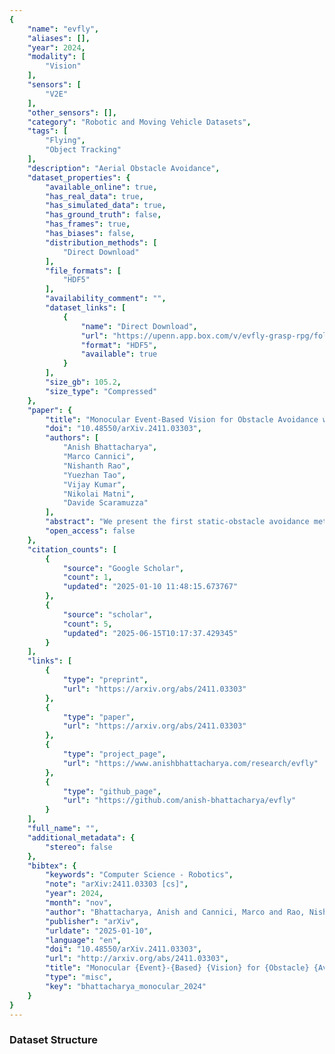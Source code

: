 ```yaml
---
{
    "name": "evfly",
    "aliases": [],
    "year": 2024,
    "modality": [
        "Vision"
    ],
    "sensors": [
        "V2E"
    ],
    "other_sensors": [],
    "category": "Robotic and Moving Vehicle Datasets",
    "tags": [
        "Flying",
        "Object Tracking"
    ],
    "description": "Aerial Obstacle Avoidance",
    "dataset_properties": {
        "available_online": true,
        "has_real_data": true,
        "has_simulated_data": true,
        "has_ground_truth": false,
        "has_frames": true,
        "has_biases": false,
        "distribution_methods": [
            "Direct Download"
        ],
        "file_formats": [
            "HDF5"
        ],
        "availability_comment": "",
        "dataset_links": [
            {
                "name": "Direct Download",
                "url": "https://upenn.app.box.com/v/evfly-grasp-rpg/folder/297609854366",
                "format": "HDF5",
                "available": true
            }
        ],
        "size_gb": 105.2,
        "size_type": "Compressed"
    },
    "paper": {
        "title": "Monocular Event-Based Vision for Obstacle Avoidance with a Quadrotor",
        "doi": "10.48550/arXiv.2411.03303",
        "authors": [
            "Anish Bhattacharya",
            "Marco Cannici",
            "Nishanth Rao",
            "Yuezhan Tao",
            "Vijay Kumar",
            "Nikolai Matni",
            "Davide Scaramuzza"
        ],
        "abstract": "We present the first static-obstacle avoidance method for quadrotors using just an onboard, monocular event camera. Quadrotors are capable of fast and agile flight in cluttered environments when piloted manually, but vision-based autonomous flight in unknown environments is difficult in part due to the sensor limitations of traditional onboard cameras. Event cameras, however, promise nearly zero motion blur and high dynamic range, but produce a very large volume of events under significant ego-motion and further lack a continuous-time sensor model in simulation, making direct sim-to-real transfer not possible. By leveraging depth prediction as a pretext task in our learning framework, we can pre-train a reactive obstacle avoidance events-to-control policy with approximated, simulated events and then fine-tune the perception component with limited events-and-depth real-world data to achieve obstacle avoidance in indoor and outdoor settings. We demonstrate this across two quadrotor-event camera platforms in multiple settings and find, contrary to traditional vision-based works, that low speeds (1m/s) make the task harder and more prone to collisions, while high speeds (5m/s) result in better event-based depth estimation and avoidance. We also find that success rates in outdoor scenes can be significantly higher than in certain indoor scenes.",
        "open_access": false
    },
    "citation_counts": [
        {
            "source": "Google Scholar",
            "count": 1,
            "updated": "2025-01-10 11:48:15.673767"
        },
        {
            "source": "scholar",
            "count": 5,
            "updated": "2025-06-15T10:17:37.429345"
        }
    ],
    "links": [
        {
            "type": "preprint",
            "url": "https://arxiv.org/abs/2411.03303"
        },
        {
            "type": "paper",
            "url": "https://arxiv.org/abs/2411.03303"
        },
        {
            "type": "project_page",
            "url": "https://www.anishbhattacharya.com/research/evfly"
        },
        {
            "type": "github_page",
            "url": "https://github.com/anish-bhattacharya/evfly"
        }
    ],
    "full_name": "",
    "additional_metadata": {
        "stereo": false
    },
    "bibtex": {
        "keywords": "Computer Science - Robotics",
        "note": "arXiv:2411.03303 [cs]",
        "year": 2024,
        "month": "nov",
        "author": "Bhattacharya, Anish and Cannici, Marco and Rao, Nishanth and Tao, Yuezhan and Kumar, Vijay and Matni, Nikolai and Scaramuzza, Davide",
        "publisher": "arXiv",
        "urldate": "2025-01-10",
        "language": "en",
        "doi": "10.48550/arXiv.2411.03303",
        "url": "http://arxiv.org/abs/2411.03303",
        "title": "Monocular {Event}-{Based} {Vision} for {Obstacle} {Avoidance} with a {Quadrotor}",
        "type": "misc",
        "key": "bhattacharya_monocular_2024"
    }
}
---
```


### Dataset Structure
